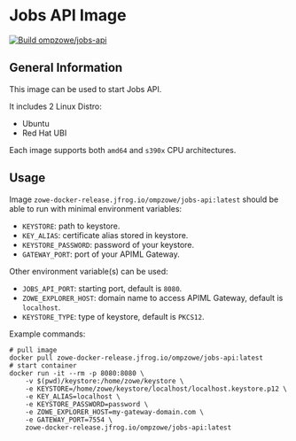 # Jobs API Image

[![Build ompzowe/jobs-api](https://github.com/zowe/jobs-api/actions/workflows/jobs-api-images.yml/badge.svg)](https://github.com/zowe/jobs-api/actions/workflows/jobs-api-images.yml)

## General Information

This image can be used to start Jobs API.

It includes 2 Linux Distro:

- Ubuntu
- Red Hat UBI

Each image supports both `amd64` and `s390x` CPU architectures.

## Usage

Image `zowe-docker-release.jfrog.io/ompzowe/jobs-api:latest` should be able to run with minimal environment variables:

- `KEYSTORE`: path to keystore.
- `KEY_ALIAS`: certificate alias stored in keystore.
- `KEYSTORE_PASSWORD`: password of your keystore.
- `GATEWAY_PORT`: port of your APIML Gateway.

Other environment variable(s) can be used:

- `JOBS_API_PORT`: starting port, default is `8080`.
- `ZOWE_EXPLORER_HOST`: domain name to access APIML Gateway, default is `localhost`.
- `KEYSTORE_TYPE`: type of keystore, default is `PKCS12`.

Example commands:

```
# pull image
docker pull zowe-docker-release.jfrog.io/ompzowe/jobs-api:latest
# start container
docker run -it --rm -p 8080:8080 \
    -v $(pwd)/keystore:/home/zowe/keystore \
    -e KEYSTORE=/home/zowe/keystore/localhost/localhost.keystore.p12 \
    -e KEY_ALIAS=localhost \
    -e KEYSTORE_PASSWORD=password \
    -e ZOWE_EXPLORER_HOST=my-gateway-domain.com \
    -e GATEWAY_PORT=7554 \
    zowe-docker-release.jfrog.io/ompzowe/jobs-api:latest
```
